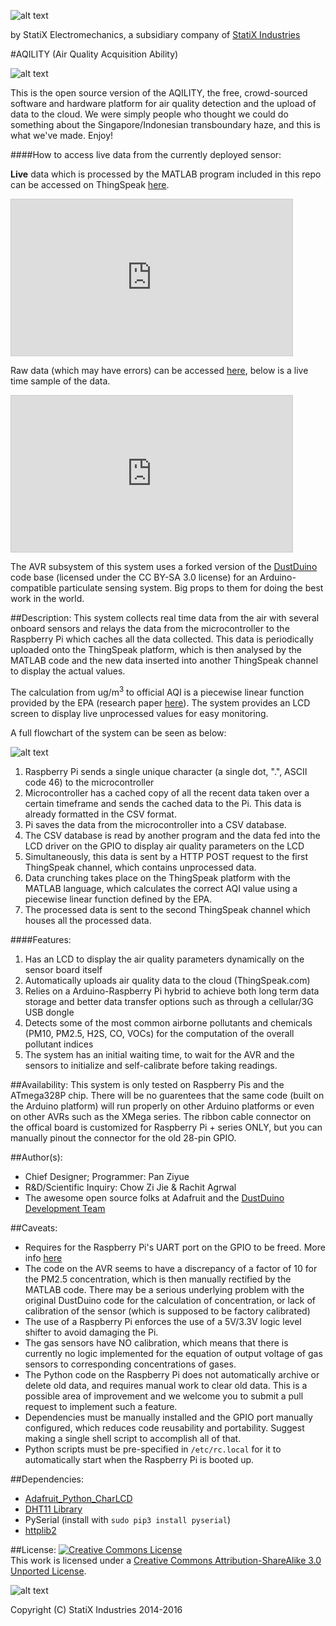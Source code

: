 ![alt text](https://raw.githubusercontent.com/sammy0025/AQILITY/master/Assets/AQILITYLogo.png)

by StatiX Electromechanics, a subsidiary company of [StatiX Industries](https://statixind.net)

#AQILITY (Air Quality Acquisition Ability)

![alt text](https://raw.githubusercontent.com/sammy0025/AQILITY/master/Assets/EAGLEScreenshot.png  "AQILITY")

This is the open source version of the AQILITY, the free, crowd-sourced software and hardware platform for air quality detection and the upload of data to the cloud. We were simply people who thought we could do something about the Singapore/Indonesian transboundary haze, and this is what we've made. Enjoy!

####How to access live data from the currently deployed sensor:

**Live** data which is processed by the MATLAB program included in this repo can be accessed on ThingSpeak [here](https://thingspeak.com/channels/56281).

<iframe width="450" height="250" style="border: 1px solid #cccccc;" src="https://api.thingspeak.com/channels/56281/charts/1"></iframe>

Raw data (which may have errors) can be accessed [here](https://thingspeak.com/channels/31799), below is a live time sample of the data.

<iframe width="450" height="250" style="border: 1px solid #cccccc;" src="https://api.thingspeak.com/channels/31799/charts/1"></iframe>

The AVR subsystem of this system uses a forked version of the [DustDuino](http://publiclab.org/wiki/dustduino) code base (licensed under the CC BY-SA 3.0 license) for an Arduino-compatible particulate sensing system. Big props to them for doing the best work in the world.


##Description:
This system collects real time data from the air with several onboard sensors and relays the data from the microcontroller to the Raspberry Pi which caches all the data collected. This data is periodically uploaded onto the ThingSpeak platform, which is then analysed by the MATLAB code and the new data inserted into another ThingSpeak channel to display the actual values.

The calculation from ug/m<sup>3</sup> to official AQI is a piecewise linear function provided by the EPA (research paper [here](http://www3.epa.gov/ttn/oarpg/t1/memoranda/rg701.pdf)). The system provides an LCD screen to display live unprocessed values for easy monitoring.

A full flowchart of the system can be seen as below:

![alt text](https://raw.githubusercontent.com/sammy0025/AQILITY/master/Assets/FlowDiagram.png "Flowchart")

1. Raspberry Pi sends a single unique character (a single dot, ".", ASCII code 46) to the microcontroller
2. Microcontroller has a cached copy of all the recent data taken over a certain timeframe and sends the cached data to the Pi. This data is already formatted in the CSV format.
3. Pi saves the data from the microcontroller into a CSV database.
4. The CSV database is read by another program and the data fed into the LCD driver on the GPIO to display air quality parameters on the LCD
5. Simultaneously, this data is sent by a HTTP POST request to the first ThingSpeak channel, which contains unprocessed data.
6. Data crunching takes place on the ThingSpeak platform with the MATLAB language, which calculates the correct AQI value using a piecewise linear function defined by the EPA.
7. The processed data is sent to the second ThingSpeak channel which houses all the processed data.


####Features:

1. Has an LCD to display the air quality parameters dynamically on the sensor board itself
2. Automatically uploads air quality data to the cloud (ThingSpeak.com)
3. Relies on a Arduino-Raspberry Pi hybrid to achieve both long term data storage and better data transfer options such as through a cellular/3G USB dongle
4. Detects some of the most common airborne pollutants and chemicals (PM10, PM2.5, H2S, CO, VOCs) for the computation of the overall pollutant indices
5. The system has an initial waiting time, to wait for the AVR and the sensors to initialize and self-calibrate before taking readings.


##Availability:
This system is only tested on Raspberry Pis and the ATmega328P chip. There will be no guarentees that the same code (built on the Arduino platform) will run properly on other Arduino platforms or even on other AVRs such as the XMega series. The ribbon cable connector on the offical board is customized for Raspberry Pi + series ONLY, but you can manually pinout the connector for the old 28-pin GPIO.


##Author(s):
* Chief Designer; Programmer: Pan Ziyue
* R&D/Scientific Inquiry: Chow Zi Jie & Rachit Agrwal
* The awesome open source folks at Adafruit and the [DustDuino Development Team](http://publiclab.org/wiki/dustduino)


##Caveats:
* Requires for the Raspberry Pi's UART port on the GPIO to be freed. More info [here](http://www.hobbytronics.co.uk/raspberry-pi-serial-port)
* The code on the AVR seems to have a discrepancy of a factor of 10 for the PM2.5 concentration, which is then manually rectified by the MATLAB code. There may be a serious underlying problem with the original DustDuino code for the calculation of concentration, or lack of calibration of the sensor (which is supposed to be factory calibrated)
* The use of a Raspberry Pi enforces the use of a 5V/3.3V logic level shifter to avoid damaging the Pi.
* The gas sensors have NO calibration, which means that there is currently no logic implemented for the equation of output voltage of gas sensors to corresponding concentrations of gases.
* The Python code on the Raspberry Pi does not automatically archive or delete old data, and requires manual work to clear old data. This is a possible area of improvement and we welcome you to submit a pull request to implement such a feature.
* Dependencies must be manually installed and the GPIO port manually configured, which reduces code reusability and portability. Suggest making a single shell script to accomplish all of that.
* Python scripts must be pre-specified in `/etc/rc.local` for it to automatically start when the Raspberry Pi is booted up.


##Dependencies:
* [Adafruit_Python_CharLCD](https://github.com/adafruit/Adafruit_Python_CharLCD)
* [DHT11 Library](http://playground.arduino.cc/Main/DHT11Lib)
* PySerial (install with `sudo pip3 install pyserial`)
* [httplib2](https://github.com/jcgregorio/httplib2)

##License:
<a rel="license" href="http://creativecommons.org/licenses/by-sa/3.0/"><img alt="Creative Commons License" style="border-width:0" src="https://i.creativecommons.org/l/by-sa/3.0/88x31.png" /></a><br />This work is licensed under a <a rel="license" href="http://creativecommons.org/licenses/by-sa/3.0/">Creative Commons Attribution-ShareAlike 3.0 Unported License</a>.

![alt text](https://raw.githubusercontent.com/sammy0025/AQILITY/master/Assets/oshw_logo.png  "Open Source Hardware Initiative")

Copyright (C) StatiX Industries 2014-2016
